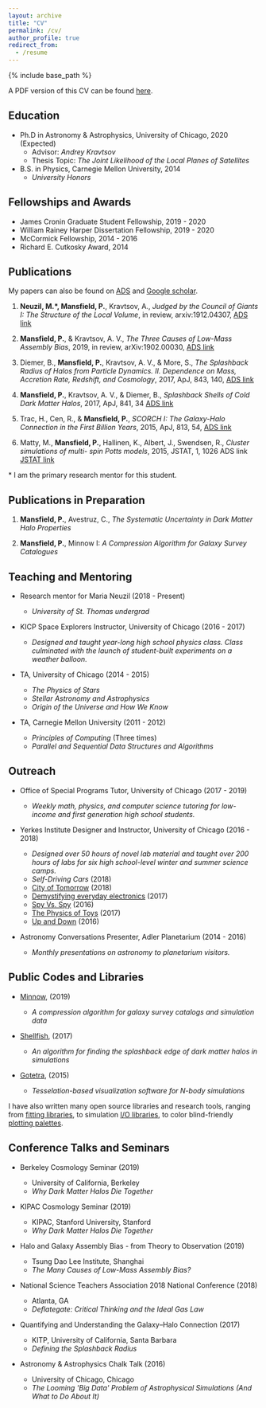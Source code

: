 ```yaml
---
layout: archive
title: "CV"
permalink: /cv/
author_profile: true
redirect_from:
  - /resume
---
```


{% include base_path %}

A PDF version of this CV can be found [here](https://phil-mansfield.github.io/files/Philip_Mansfield_CV.pdf).

Education
----
* Ph.D in Astronomy & Astrophysics, University of Chicago, 2020 (Expected)
    * Advisor: _Andrey Kravtsov_
    * Thesis Topic: _The Joint Likelihood of the Local Planes of Satellites_
* B.S. in Physics, Carnegie Mellon University, 2014
    * _University Honors_

Fellowships and Awards
------

* James Cronin Graduate Student Fellowship, 2019 - 2020
* William Rainey Harper Dissertation Fellowship, 2019 - 2020
* McCormick Fellowship, 2014 - 2016
* Richard E. Cutkosky Award, 2014

Publications
------

My papers can also be found on [ADS](https://ui.adsabs.harvard.edu/public-libraries/3Xkc2AFESfOHmHW0jSgPEg) and [Google scholar](https://scholar.google.com/citations?user=DcN3RwQAAAAJ&hl=en&oi=ao).

1. **Neuzil, M.\*, Mansfield, P.**, Kravtsov, A., _Judged by the Council of Giants I: The Structure of the Local Volume_, in review, arxiv:1912.04307, [ADS link](https://ui.adsabs.harvard.edu/abs/2019arXiv191204307N/abstract)

2. **Mansfield, P.**, & Kravtsov, A. V., _The Three Causes of Low-Mass Assembly Bias_, 2019, in review, arXiv:1902.00030, [ADS link](https://ui.adsabs.harvard.edu/abs/2019arXiv190200030M/abstract)

3. Diemer, B., **Mansfield, P.**, Kravtsov, A. V., & More, S., _The Splashback Radius of Halos from Particle Dynamics. II. Dependence on Mass, Accretion Rate, Redshift, and Cosmology_, 2017, ApJ, 843, 140, [ADS link](https://ui.adsabs.harvard.edu/abs/2017ApJ...843..140D/abstract)

4. **Mansfield, P.**, Kravtsov, A. V., & Diemer, B., _Splashback Shells of Cold Dark Matter Halos_, 2017, ApJ, 841, 34 [ADS link](https://ui.adsabs.harvard.edu/abs/2017ApJ...841...34M/abstract)

5. Trac, H., Cen, R., & **Mansfield, P.**, _SCORCH I: The Galaxy-Halo Connection in the First Billion Years_, 2015, ApJ, 813, 54, [ADS link](https://ui.adsabs.harvard.edu/abs/2015ApJ...813...54T/abstract)

6. Matty, M., **Mansfield, P.**, Hallinen, K., Albert, J., Swendsen, R., _Cluster simulations of multi- spin Potts models_, 2015, JSTAT, 1, 1026 ADS link [JSTAT link](https://iopscience.iop.org/article/10.1088/1742-5468/2015/01/P01026/meta)

\* I am the primary research mentor for this student.

Publications in Preparation
------

1. **Mansfield, P.**, Avestruz, C., _The Systematic Uncertainty in Dark Matter Halo Properties_

2. **Mansfield, P.**, Minnow I: _A Compression Algorithm for Galaxy Survey Catalogues_

Teaching and Mentoring
------

* Research mentor for Maria Neuzil (2018 - Present)
    * _University of St. Thomas undergrad_
    

* KICP Space Explorers Instructor, University of Chicago (2016 - 2017)
    * _Designed and taught year-long high school physics class. Class culminated with the launch of student-built experiments on a weather balloon._

* TA, University of Chicago (2014 - 2015)
    * _The Physics of Stars_
    * _Stellar Astronomy and Astrophysics_
    * _Origin of the Universe and How We Know_

* TA, Carnegie Mellon University (2011 - 2012)
    * _Principles of Computing_ (Three times)
    * _Parallel and Sequential Data Structures and Algorithms_

Outreach
------

* Office of Special Programs Tutor, University of Chicago (2017 - 2019)
    * _Weekly math, physics, and computer science tutoring for low-income and first generation high school students._

*  Yerkes Institute Designer and Instructor, University of Chicago (2016 - 2018)
     * _Designed over 50 hours of novel lab material and taught over 200 hours of labs for six high school-level winter and summer science camps._
     * _Self-Driving Cars_ (2018)
     * [City of Tomorrow](https://osp-cp.uchicago.edu/news/chicago-high-schoolers-make-the-most-of-summer-at-uchicago) (2018)
     * [Demystifying everyday electronics](https://kicp.uchicago.edu/events/kicp_yerkes.html#id_1021) (2017)
     * [Spy Vs. Spy](https://kicp.uchicago.edu/events/kicp_yerkes.html#id_785) (2016)
     * [The Physics of Toys](https://kicp.uchicago.edu/events/kicp_yerkes.html#id_959) (2017)
     * [Up and Down](https://kicp.uchicago.edu/events/kicp_yerkes.html#id_858) (2016)
     
* Astronomy Conversations Presenter, Adler Planetarium (2014 - 2016)
    * _Monthly presentations on astronomy to planetarium visitors._

Public Codes and Libraries
------

* [Minnow](github.com/phil-mansfield/minnow), (2019)
     * _A compression algorithm for galaxy survey catalogs and simulation data_
     
* [Shellfish](github.com/phil-mansfield/shellfish), (2017)
     * _An algorithm for finding the splashback edge of dark matter halos in simulations_

* [Gotetra](github.com/phil-mansfield/gotetra), (2015)
     * _Tesselation-based visualization software for N-body simulations_

I have also written many open source libraries and research tools, ranging from [fitting libraries](https://github.com/phil-mansfield/fit), to simulation [I/O libraries](https://github.com/phil-mansfield/nbody-utils), to color blind-friendly [plotting palettes](https://github.com/phil-mansfield/palette).

Conference Talks and Seminars
------

* Berkeley Cosmology Seminar (2019)
  * University of California, Berkeley
  * _Why Dark Matter Halos Die Together_

* KIPAC Cosmology Seminar (2019)
  * KIPAC, Stanford University, Stanford
  * _Why Dark Matter Halos Die Together_

* Halo and Galaxy Assembly Bias - from Theory to Observation (2019)
  * Tsung Dao Lee Institute, Shanghai
  * _The Many Causes of Low-Mass Assembly Bias?_

* National Science Teachers Association 2018 National Conference (2018)
  * Atlanta, GA
  * _Deflategate: Critical Thinking and the Ideal Gas Law_

* Quantifying and Understanding the Galaxy–Halo Connection (2017)
  * KITP, University of California, Santa Barbara
  * _Defining the Splashback Radius_

* Astronomy & Astrophysics Chalk Talk (2016)
  * University of Chicago, Chicago
  * _The Looming 'Big Data' Problem of Astrophysical Simulations (And What to Do About It)_
